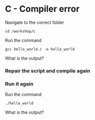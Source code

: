 # C - Compiler error

Navigate to the correct folder

    cd /workshop/c

Run the command

    gcc hello_world.c -o hello_world

What is the output?

### Repair the script and compile again

### Run it again
Run the command

    ./hello_world


What is the output?

